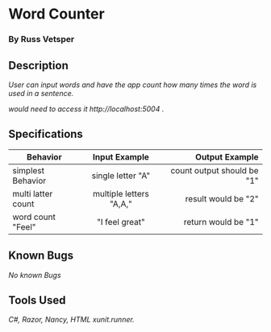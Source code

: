 # Word Counter

### By Russ Vetsper

## Description

_User can input words and have the app count how many times the word is used in a sentence._


_would need to access it http://localhost:5004 ._

## Specifications
| Behavior | Input Example | Output Example |
| ------------- |:-------------:| -----:|
| simplest Behavior| single letter "A"| count output should be "1" |
| multi latter count| multiple letters "A,A," | result would be "2"|
| word count  "Feel" |  "I feel great"  | return would be "1" |

## Known Bugs

_No known Bugs_

## Tools Used

_C#, Razor, Nancy, HTML xunit.runner._
